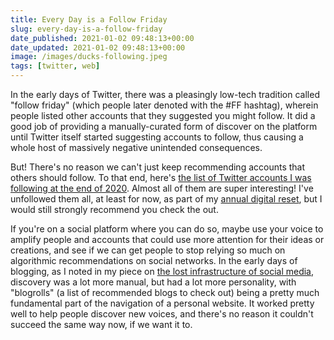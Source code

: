 ```yaml
---
title: Every Day is a Follow Friday
slug: every-day-is-a-follow-friday
date_published: 2021-01-02 09:48:13+00:00
date_updated: 2021-01-02 09:48:13+00:00
image: /images/ducks-following.jpeg
tags: [twitter, web]
---
```

In the early days of Twitter, there was a pleasingly low-tech tradition called "follow friday" (which people later denoted with the #FF hashtag), wherein people listed other accounts that they suggested you might follow. It did a good job of providing a manually-curated form of discover on the platform until Twitter itself started suggesting accounts to follow, thus causing a whole host of massively negative unintended consequences.

But! There's no reason we can't just keep recommending accounts that others should follow. To that end, here's [the list of Twitter accounts I was following at the end of 2020](https://twitter.com/i/lists/1345209182665003009). Almost all of them are super interesting! I've unfollowed them all, at least for now, as part of my [annual digital reset](/2020/12/31/a-personal-digital-reset/), but I would still strongly recommend you check the out.

If you're on a social platform where you can do so, maybe use your voice to amplify people and accounts that could use more attention for their ideas or creations, and see if we can get people to stop relying so much on algorithmic recommendations on social networks. In the early days of blogging, as I noted in my piece on [the lost infrastructure of social media](/2016/08/08/the-lost-infrastructure-of-social-media/), discovery was a lot more manual, but had a lot more personality, with "blogrolls" (a list of recommended blogs to check out) being a pretty much fundamental part of the navigation of a personal website. It worked pretty well to help people discover new voices, and there's no reason it couldn't succeed the same way now, if we want it to.
